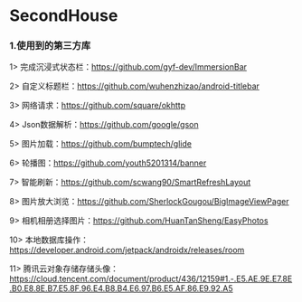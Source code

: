 # SecondHouse

### 1.使用到的第三方库
1> 完成沉浸式状态栏：https://github.com/gyf-dev/ImmersionBar

2> 自定义标题栏：https://github.com/wuhenzhizao/android-titlebar

3> 网络请求：https://github.com/square/okhttp

4> Json数据解析：https://github.com/google/gson

5> 图片加载：https://github.com/bumptech/glide

6> 轮播图：https://github.com/youth5201314/banner

7> 智能刷新：https://github.com/scwang90/SmartRefreshLayout

8> 图片放大浏览：https://github.com/SherlockGougou/BigImageViewPager

9> 相机相册选择图片：https://github.com/HuanTanSheng/EasyPhotos

10> 本地数据库操作：https://developer.android.com/jetpack/androidx/releases/room

11> 腾讯云对象存储存储头像：https://cloud.tencent.com/document/product/436/12159#1.-.E5.AE.9E.E7.8E.B0.E8.8E.B7.E5.8F.96.E4.B8.B4.E6.97.B6.E5.AF.86.E9.92.A5
